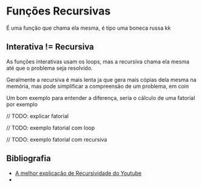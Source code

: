 # Funções Recursivas

É uma função que chama ela mesma, é tipo uma boneca russa kk

## Interativa != Recursiva
As funções interativas usam os loops, mas a recursiva chama ela mesma até que o problema seja resolvido.

Geralmente a recursiva é mais lenta ja que gera mais cópias dela mesma na memória, mas pode simplificar a compreensão de um problema, em coin

Um bom exemplo para entender a diferença, seria o cálculo de uma fatorial por exemplo

// TODO: explicar fatorial

// TODO: exemplo fatorial com loop

// TODO: exemplo fatorial com recursiva

## Bibliografia
- [A melhor explicação de Recursividade do Youtube](https://youtu.be/qUe36p4P2CI)
- 
